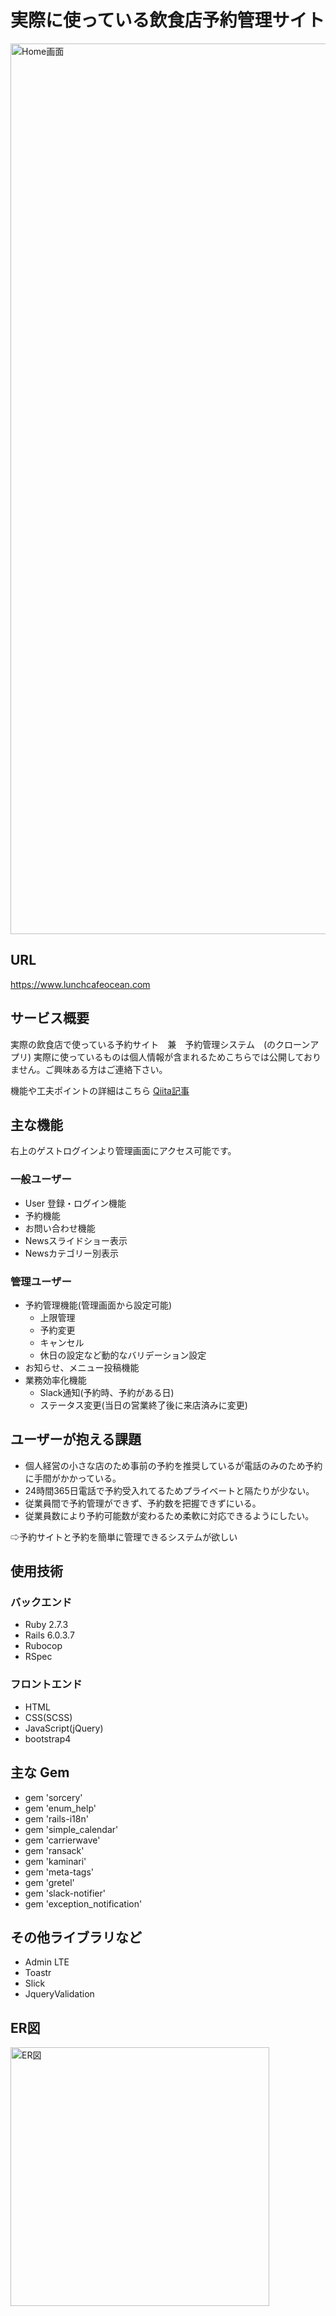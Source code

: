 # 実際に使っている飲食店予約管理サイト
<img width="1425" alt="Home画面" src="https://user-images.githubusercontent.com/80527303/152959878-d231594a-7a3f-412c-9ec4-af6f2f0f6821.png">

## URL
https://www.lunchcafeocean.com

## サービス概要
実際の飲食店で使っている予約サイト　兼　予約管理システム　(のクローンアプリ)
実際に使っているものは個人情報が含まれるためこちらでは公開しておりません。ご興味ある方はご連絡下さい。

機能や工夫ポイントの詳細はこちら
[Qiita記事](https://qiita.com/TakeKata/items/30c04773ed328f03bd98 "[個人開発]実際に飲食店で使う予約サービスを実務未経験者が１から考え作ってみた。")

## 主な機能

右上のゲストログインより管理画面にアクセス可能です。

### 一般ユーザー
- User 登録・ログイン機能
- 予約機能
- お問い合わせ機能
- Newsスライドショー表示
- Newsカテゴリー別表示

### 管理ユーザー
- 予約管理機能(管理画面から設定可能)
  - 上限管理
  - 予約変更
  - キャンセル 
  - 休日の設定など動的なバリデーション設定
- お知らせ、メニュー投稿機能
- 業務効率化機能
  - Slack通知(予約時、予約がある日)
  - ステータス変更(当日の営業終了後に来店済みに変更) 


## ユーザーが抱える課題
- 個人経営の小さな店のため事前の予約を推奨しているが電話のみのため予約に手間がかかっている。
- 24時間365日電話で予約受入れてるためプライベートと隔たりが少ない。
- 従業員間で予約管理ができず、予約数を把握できずにいる。
- 従業員数により予約可能数が変わるため柔軟に対応できるようにしたい。

⇨予約サイトと予約を簡単に管理できるシステムが欲しい

## 使用技術
### バックエンド
- Ruby 2.7.3
- Rails 6.0.3.7
- Rubocop
- RSpec

### フロントエンド
- HTML
- CSS(SCSS)
- JavaScript(jQuery)
- bootstrap4

## 主な Gem

- gem 'sorcery'
- gem 'enum_help'
- gem 'rails-i18n'
- gem 'simple_calendar'
- gem 'carrierwave'
- gem 'ransack'
- gem 'kaminari'
- gem 'meta-tags'
- gem 'gretel'
- gem 'slack-notifier'
- gem 'exception_notification'

## その他ライブラリなど
- Admin LTE
- Toastr
- Slick
- JqueryValidation

## ER図
<img width="414" alt="ER図" src="https://user-images.githubusercontent.com/80527303/152961835-27f56788-1886-48d6-a1ad-ba44cdd58ce0.png">

